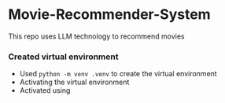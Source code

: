 # Movie-Recommender-System
This repo uses LLM technology to recommend movies 
### Created virtual environment 
* Used ```python -m venv .venv``` to create the virtual environment
* Activating the virtual environment
* Activated using 